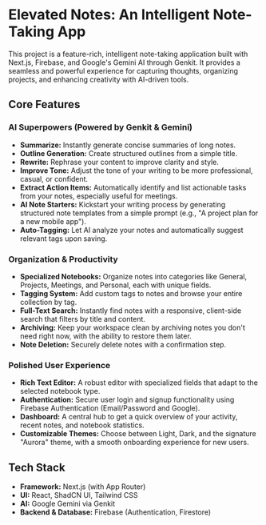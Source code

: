 # Elevated Notes: An Intelligent Note-Taking App

This project is a feature-rich, intelligent note-taking application built with Next.js, Firebase, and Google's Gemini AI through Genkit. It provides a seamless and powerful experience for capturing thoughts, organizing projects, and enhancing creativity with AI-driven tools.

## Core Features

### AI Superpowers (Powered by Genkit & Gemini)
- **Summarize:** Instantly generate concise summaries of long notes.
- **Outline Generation:** Create structured outlines from a simple title.
- **Rewrite:** Rephrase your content to improve clarity and style.
- **Improve Tone:** Adjust the tone of your writing to be more professional, casual, or confident.
- **Extract Action Items:** Automatically identify and list actionable tasks from your notes, especially useful for meetings.
- **AI Note Starters:** Kickstart your writing process by generating structured note templates from a simple prompt (e.g., "A project plan for a new mobile app").
- **Auto-Tagging:** Let AI analyze your notes and automatically suggest relevant tags upon saving.

### Organization & Productivity
- **Specialized Notebooks:** Organize notes into categories like General, Projects, Meetings, and Personal, each with unique fields.
- **Tagging System:** Add custom tags to notes and browse your entire collection by tag.
- **Full-Text Search:** Instantly find notes with a responsive, client-side search that filters by title and content.
- **Archiving:** Keep your workspace clean by archiving notes you don't need right now, with the ability to restore them later.
- **Note Deletion:** Securely delete notes with a confirmation step.

### Polished User Experience
- **Rich Text Editor:** A robust editor with specialized fields that adapt to the selected notebook type.
- **Authentication:** Secure user login and signup functionality using Firebase Authentication (Email/Password and Google).
- **Dashboard:** A central hub to get a quick overview of your activity, recent notes, and notebook statistics.
- **Customizable Themes:** Choose between Light, Dark, and the signature "Aurora" theme, with a smooth onboarding experience for new users.

## Tech Stack

- **Framework:** Next.js (with App Router)
- **UI:** React, ShadCN UI, Tailwind CSS
- **AI:** Google Gemini via Genkit
- **Backend & Database:** Firebase (Authentication, Firestore)

